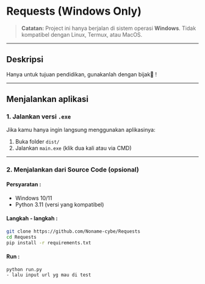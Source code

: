 # Requests  (Windows Only)

> **Catatan:** Project ini hanya berjalan di sistem operasi **Windows**. Tidak kompatibel dengan Linux, Termux, atau MacOS.

---

## Deskripsi

Hanya untuk tujuan pendidikan, gunakanlah dengan bijak🤵 !

---

## Menjalankan aplikasi

###  1. Jalankan versi `.exe`

Jika kamu hanya ingin langsung menggunakan aplikasinya:

1. Buka folder `dist/`
2. Jalankan `main.exe` (klik dua kali atau via CMD)

---

###  2. Menjalankan dari Source Code (opsional)

#### Persyaratan :
- Windows 10/11
- Python 3.11 (versi yang kompatibel)

#### Langkah - langkah :
```bash
git clone https://github.com/Noname-cybe/Requests
cd Requests
pip install -r requirements.txt
```

#### Run :
```bash
python run.py
- lalu input url yg mau di test 

